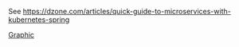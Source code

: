 See https://dzone.com/articles/quick-guide-to-microservices-with-kubernetes-spring

[Graphic](./images/micro-kube-1.png)
